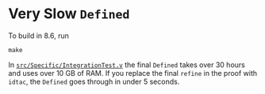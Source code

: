 # Very Slow `Defined`

To build in 8.6, run
```
make
```

In
[`src/Specific/IntegrationTest.v`](./src/Specific/IntegrationTest.v)
the final `Defined` takes over 30 hours and uses over 10 GB of RAM.
If you replace the final `refine` in the proof with `idtac`, the
`Defined` goes through in under 5 seconds.

